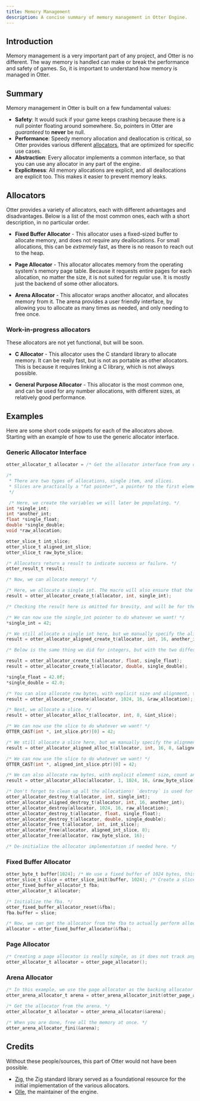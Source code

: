 ```yaml
---
title: Memory Management
description: A concise summary of memory management in Otter Engine.
---
```


## Introduction

Memory management is a very important part of any project, and Otter is no different.
The way memory is handled can make or break the performance and safety of games.
So, it is important to understand how memory is managed in Otter.

## Summary

Memory management in Otter is built on a few fundamental values:

- **Safety**: It would suck if your game keeps crashing because there is a null pointer floating around somewhere. So, pointers in Otter are _guaranteed_ to **never** be null.
- **Performance**: Speedy memory allocation and deallocation is critical,
so Otter provides various different [allocators](#allocators), that are optimized for specific use cases.
- **Abstraction**: Every allocator implements a common interface, so that you can use any allocator in any part of the engine.
- **Explicitness**: All memory allocations are explicit, and all deallocations are explicit too. This makes it easier to prevent memory leaks.

## Allocators

Otter provides a variety of allocators, each with different advantages and disadvantages. Below is a list of the most common ones, each with a short description, in no particular order.

- **Fixed Buffer Allocator** - This allocator uses a fixed-sized buffer to allocate memory, and does not require any deallocations. For small allocations, this can be _extremely_ fast, as there is no reason to reach out to the heap.

- **Page Allocator** - This allocator allocates memory from the operating system's memory page table. Because it requests entire pages for each allocation, no matter the size, it is not suited for regular use. It is mostly just the backend of some other allocators.

- **Arena Allocator** - This allocator wraps another allocator, and allocates memory from it. The arena provides a user friendly interface, by allowing you to allocate as many times as needed, and only needing to free once.

### Work-in-progress allocators

These allocators are not yet functional, but will be soon.

- **C Allocator** - This allocator uses the C standard library to allocate memory. It can be really fast, but is not as portable as other allocators. This is because it requires linking a C library, which is not always possible.

- **General Purpose Allocator** - This allocator is the most common one, and can be used for any number allocations, with different sizes, at relatively good performance.

## Examples

Here are some short code snippets for each of the allocators above. Starting with an example of how to use the generic allocator interface.

### Generic Allocator Interface

```c wrap
otter_allocator_t allocator = /* Get the allocator interface from any of the allocators. */;

/* 
 * There are two types of allocations, single item, and slices.
 * Slices are practically a "fat pointer", a pointer to the first element, and * the total number of elements. Single item pointers just point to a single * * element.
 */

 /* Here, we create the variables we will later be populating. */
int *single_int;
int *another_int;
float *single_float;
double *single_double;
void *raw_allocation;

otter_slice_t int_slice;
otter_slice_t aligned_int_slice;
otter_slice_t raw_byte_slice;

/* Allocators return a result to indicate success or failure. */
otter_result_t result;

/* Now, we can allocate memory! */

/* Here, we allocate a single int. The macro will also ensure that the pointer is naturally aligned. */
result = otter_allocator_create_t(allocator, int, single_int);

/* Checking the result here is omitted for brevity, and will be for the rest of the examples. */

/* We can now use the single_int pointer to do whatever we want! */
*single_int = 42;

/* We still allocate a single int here, but we manually specify the alignment. */
result = otter_allocator_aligned_create_t(allocator, int, 16, another_int);

/* Below is the same thing we did for integers, but with the two different floating point types. The macros that end with `_t` will automatically allocate the right size for you. */

result = otter_allocator_create_t(allocator, float, single_float);
result = otter_allocator_create_t(allocator, double, single_double);

*single_float = 42.0f;
*single_double = 42.0;

/* You can also allocate raw bytes, with explicit size and alignment, this is a bit more dangerous, but can be really useful. */
result = otter_allocator_create(allocator, 1024, 16, &raw_allocation);

/* Next, we allocate a slice. */
result = otter_allocator_alloc_t(allocator, int, 8, &int_slice);

/* We can now use the slice to do whatever we want! */
OTTER_CAST(int *, int_slice.ptr)[0] = 42;

/* We still allocate a slice here, but we manually specify the alignment. */
result = otter_allocator_aligned_alloc_t(allocator, int, 16, 8, &aligned_int_slice);

/* We can now use the slice to do whatever we want! */
OTTER_CAST(int *, aligned_int_slice.ptr)[0] = 42;

/* We can also allocate raw bytes, with explicit element size, count and alignment, this is a bit more dangerous, but can be really useful. */
result = otter_allocator_alloc(allocator, 1, 1024, 16, &raw_byte_slice);

/* Don't forget to clean up all the allocations! `destroy` is used for single items, and `free` is used for slices. */
otter_allocator_destroy_t(allocator, int, single_int);
otter_allocator_aligned_destroy_t(allocator, int, 16, another_int);
otter_allocator_destroy(allocator, 1024, 16, raw_allocation);
otter_allocator_destroy_t(allocator, float, single_float);
otter_allocator_destroy_t(allocator, double, single_double);
otter_allocator_free_t(allocator, int, int_slice);
otter_allocator_free(allocator, aligned_int_slice, 8);
otter_allocator_free(allocator, raw_byte_slice, 16);

/* De-initialize the allocator implementation if needed here. */
```

### Fixed Buffer Allocator

```c wrap
otter_byte_t buffer[1024]; /* We use a fixed buffer of 1024 bytes, this is where all allocations will take place. */
otter_slice_t slice = otter_slice_init(buffer, 1024); /* Create a slice from the buffer. */
otter_fixed_buffer_allocator_t fba;
otter_allocator_t allocator;

/* Initialize the fba. */
otter_fixed_buffer_allocator_reset(&fba);
fba.buffer = slice;

/* Now, we can get the allocator from the fba to actually perform allocations! */
allocator = otter_fixed_buffer_allocator(&fba);
```

### Page Allocator

```c wrap
/* Creating a page allocator is really simple, as it does not track any state. */
otter_allocator_t allocator = otter_page_allocator();
```

### Arena Allocator

```c wrap
/* In this example, we use the page allocator as the backing allocator for the arena. */
otter_arena_allocator_t arena = otter_arena_allocator_init(otter_page_allocator());

/* Get the allocator from the arena. */
otter_allocator_t allocator = otter_arena_allocator(&arena);

/* When you are done, free all the memory at once. */
otter_arena_allocator_fini(&arena);
```

## Credits

Without these people/sources, this part of Otter would not have been possible.

- [Zig](https://ziglang.org/), the Zig standard library served as a foundational resource for the initial implementation of the various allocators.
- [Olle](https://github.com/Olle-Lukowski), the maintainer of the engine.
